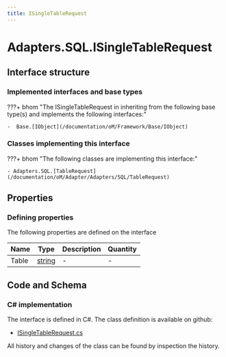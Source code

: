```yaml
---
title: ISingleTableRequest
---
```


# Adapters.SQL.ISingleTableRequest



## Interface structure

### Implemented interfaces and base types

???+ bhom "The ISingleTableRequest in inheriting from the following base type(s) and implements the following interfaces:"

    -  Base.[IObject](/documentation/oM/Framework/Base/IObject)


### Classes implementing this interface

???+ bhom "The following classes are implementing this interface:"

    - Adapters.SQL.[TableRequest](/documentation/oM/Adapter/Adapters/SQL/TableRequest)


## Properties



### Defining properties

The following properties are defined on the interface

| Name             | Type             | Description      | Quantity         |
|------------------|------------------|------------------|------------------|
| Table | [string](https://learn.microsoft.com/en-us/dotnet/api/System.String?view=netstandard-2.0) | - | - |


## Code and Schema

### C# implementation

The interface is defined in C#. The class definition is available on github:

- [ISingleTableRequest.cs](https://github.com/BHoM/SQL_Toolkit/blob/develop/SQL_oM/Requests/ISingleTableRequest.cs)

All history and changes of the class can be found by inspection the history.
